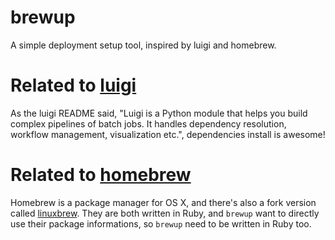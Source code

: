 # brewup
A simple deployment setup tool, inspired by luigi and homebrew.


Related to [luigi](http://github.com/spotify/luigi)
======================================================
As the luigi README said, "Luigi is a Python module that helps you build
complex pipelines of batch jobs. It handles dependency resolution,
workflow management, visualization etc.", dependencies install is
awesome!

Related to [homebrew](http://http://brew.sh/)
======================================================
Homebrew is a package manager for OS X, and there's also a fork version
called [linuxbrew](https://github.com/Homebrew/linuxbrew). They are both
written in Ruby, and `brewup` want to directly use their package
informations, so `brewup` need to be written in Ruby too.

